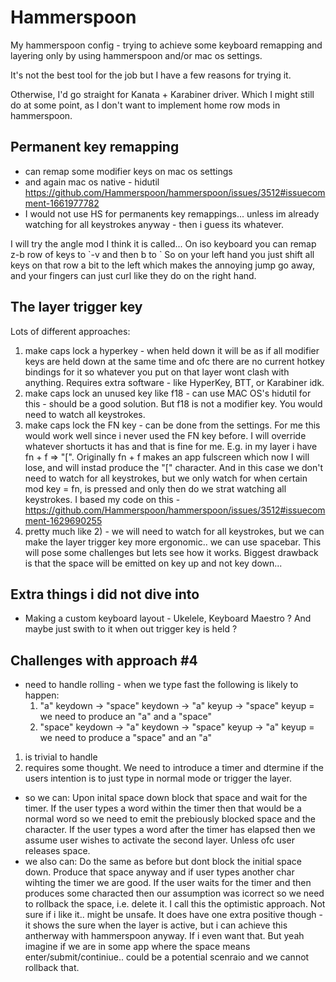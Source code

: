 # Hammerspoon

My hammerspoon config - trying to achieve some keyboard remapping and layering only by using hammerspoon and/or mac os settings.

It's not the best tool for the job but I have a few reasons for trying it.

Otherwise, I'd go straight for Kanata + Karabiner driver. Which I might still do at some point, as I don't want to implement home row mods in hammerspoon.

## Permanent key remapping

- can remap some modifier keys on mac os settings
- and again mac os native - hidutil https://github.com/Hammerspoon/hammerspoon/issues/3512#issuecomment-1661977782
- I would not use HS for permanents key remappings... unless im already watching for all keystrokes anyway - then i guess its whatever.

I will try the angle mod I think it is called... On iso keyboard you can remap z-b row of keys to \`-v and then b to \`
So on your left hand you just shift all keys on that row a bit to the left which makes the annoying jump go away, and your fingers can just curl like they do on the right hand.

## The layer trigger key

Lots of different approaches:

1. make caps lock a hyperkey - when held down it will be as if all modifier keys are held down at the same time and ofc there are no current hotkey bindings for it so whatever you put on that layer wont clash with anything. Requires extra software - like HyperKey, BTT, or Karabiner idk.
2. make caps lock an unused key like f18 - can use MAC OS's hidutil for this - should be a good solution. But f18 is not a modifier key. You would need to watch all keystrokes.
3. make caps lock the FN key - can be done from the settings. For me this would work well since i never used the FN key before. I will override whatever shortucts it has and that is fine for me. E.g. in my layer i have fn + f => "[". Originally fn + f makes an app fulscreen which now I will lose, and will instad produce the "[" character. And in this case we don't need to watch for all keystrokes, but we only watch for when certain mod key = fn, is pressed and only then do we strat watching all keystrokes. I based my code on this - https://github.com/Hammerspoon/hammerspoon/issues/3512#issuecomment-1629690255
4. pretty much like 2) - we will need to watch for all keystrokes, but we can make the layer trigger key more ergonomic.. we can use spacebar. This will pose some challenges but lets see how it works. Biggest drawback is that the space will be emitted on key up and not key down...

## Extra things i did not dive into

- Making a custom keyboard layout - Ukelele, Keyboard Maestro ? And maybe just swith to it when out trigger key is held ?

## Challenges with approach #4

- need to handle rolling - when we type fast the following is likely to happen:
  1. "a" keydown -> "space" keydown -> "a" keyup -> "space" keyup = we need to produce an "a" and a "space"
  2. "space" keydown -> "a" keydown -> "space" keyup -> "a" keyup = we need to produce a "space" and an "a"

1. is trivial to handle
2. requires some thought. We need to introduce a timer and dtermine if the users intention is to just type in normal mode or trigger the layer.

- so we can: Upon inital space down block that space and wait for the timer. If the user types a word within the timer then that would be a normal word so we need to emit the prebiously blocked space and the character. If the user types a word after the timer has elapsed then we assume user wishes to activate the second layer. Unless ofc user releases space.
- we also can: Do the same as before but dont block the initial space down. Produce that space anyway and if user types another char wihting the timer we are good. If the user waits for the timer and then produces some characted then our assumption was icorrect so we need to rollback the space, i.e. delete it. I call this the optimistic approach. Not sure if i like it.. might be unsafe. It does have one extra positive though - it shows the sure when the layer is active, but i can achieve this antherway with hammerspoon anyway. If i even want that. But yeah imagine if we are in some app where the space means enter/submit/continiue.. could be a potential scenraio and we cannot rollback that.

